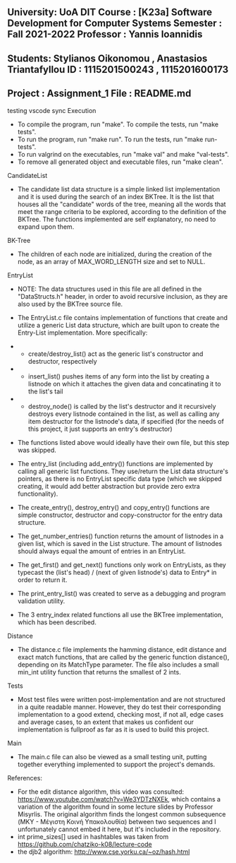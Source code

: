  University: UoA DIT
 Course : [K23a] Software Development for Computer Systems
 Semester : Fall 2021-2022
 Professor : Yannis Ioannidis 
 --------------------------------
 Students: Stylianos Oikonomou , Anastasios Triantafyllou
 ID : 1115201500243 , 1115201600173 
 --------------------------------
 Project : Assignment_1
 File : README.md
 --------------------------------
testing vscode sync
Execution
- To compile the program, run "make". To compile the tests, run "make tests".
- To run the program, run "make run". To run the tests, run "make run-tests".
- To run valgrind on the executables, run "make val" and make "val-tests".
- To remove all generated object and executable files, run "make clean".

CandidateList
- The candidate list data structure is a simple linked list implementation and it is used during the search of an index BKTree. It is the list that houses all the "candidate" words of the tree, meaning all the words that meet the range criteria to be explored, according to the definition of the BKTree. The functions implemented are self explanatory, no need to expand upon them.

BK-Tree
- The children of each node are initialized, during the creation of the node, as an array of MAX_WORD_LENGTH size and set to NULL.

EntryList

- NOTE: The data structures used in this file are all defined in the "DataStructs.h" header, in order to avoid recursive inclusion, as they are also used by the BKTree source file.

- The EntryList.c file contains implementation of functions that create and utilize a generic List data structure, which are built upon to create the Entry-List implementation. More specifically: 
- - create/destroy_list() act as the generic list's constructor and destructor, respectively
- - insert_list() pushes items of any form into the list by creating a listnode on which it attaches the given data and concatinating it to the list's tail
- - destroy_node() is called by the list's destructor and it recursively destroys every listnode contained in the list, as well as calling any item destructor for the listnode's data, if specified (for the needs of this project, it just supports an entry's destructor)
- The functions listed above would ideally have their own file, but this step was skipped.

- The entry_list (including add_entry()) functions are implemented by calling all generic list functions. They use/return the List data structure's pointers, as there is no EntryList specific data type (which we skipped creating, it would add better abstraction but provide zero extra functionality).
- The create_entry(), destroy_entry() and copy_entry() functions are simple constructor, destructor and copy-constructor for the entry data structure.
- The get_number_entries() function returns the amount of listnodes in a given list, which is saved in the List structure. The amount of listnodes should always equal the amount of entries in an EntryList.
- The get_first() and get_next() functions only work on EntryLists, as they typecast the (list's head) / (next of given listnode's) data to Entry* in order to return it.
- The print_entry_list() was created to serve as a debugging and program validation utility.

- The 3 entry_index related functions all use the BKTree implementation, which has been described.

Distance

- The distance.c file implements the hamming distance, edit distance and exact match functions, that are called by the generic function distance(), depending on its MatchType parameter. The file also includes a small min_int utility function that returns the smallest of 2 ints.

Tests

- Most test files were written post-implementation and are not structured in a quite readable manner. However, they do test their corresponding implementation to a good extend, checking most, if not all, edge cases and average cases, to an extent that makes us confident our implementation is fullproof as far as it is used to build this project.

Main

- The main.c file can also be viewed as a small testing unit, putting together everything implemented to support the project's demands.

References:
- For the edit distance algorithm, this video was consulted: https://www.youtube.com/watch?v=We3YDTzNXEk, which contains a variation of the algorithm found in some lecture slides by Professor Misyrlis. The original algorithm finds the longest common subsequence (ΜΚΥ - Μέγιστη Κοινή Υπακολουθία) between two sequences and I unfortunately cannot embed it here, but it's included in the repository.
- int prime_sizes[] used in hashtables was taken from https://github.com/chatziko-k08/lecture-code
- the djb2 algorithm: http://www.cse.yorku.ca/~oz/hash.html
